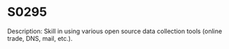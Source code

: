 # S0295
Description: Skill in using various open source data collection tools (online trade, DNS, mail, etc.).
